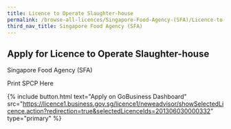 ```yaml
---
title: Licence to Operate Slaughter-house
permalink: /browse-all-licences/Singapore-Food-Agency-(SFA)/Licence-to-Operate-Slaughter-house
third_nav_title: Singapore Food Agency (SFA)
---
```


## Apply for Licence to Operate Slaughter-house

Singapore Food Agency (SFA)

Print SPCP Here

{% include button.html text="Apply on GoBusiness Dashboard" src="https://licence1.business.gov.sg/licence1/neweadvisor/showSelectedLicence.action?redirection=true&selectedLicenceIds=201306030000332" type="primary" %}
